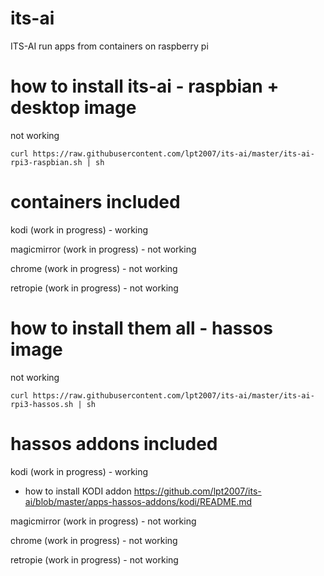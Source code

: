# its-ai
ITS-AI run apps from containers on raspberry pi

# how to install its-ai - raspbian + desktop image
not working
```
curl https://raw.githubusercontent.com/lpt2007/its-ai/master/its-ai-rpi3-raspbian.sh | sh
```
# containers included
kodi (work in progress) - working

magicmirror (work in progress) - not working

chrome (work in progress) - not working

retropie (work in progress) - not working

# how to install them all - hassos image
not working
```
curl https://raw.githubusercontent.com/lpt2007/its-ai/master/its-ai-rpi3-hassos.sh | sh
```
# hassos addons included
kodi (work in progress) - working
- how to install KODI addon
https://github.com/lpt2007/its-ai/blob/master/apps-hassos-addons/kodi/README.md

magicmirror (work in progress) - not working

chrome (work in progress) - not working

retropie (work in progress) - not working

